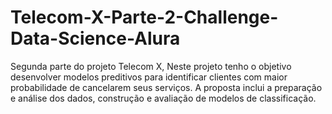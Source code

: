 # Telecom-X-Parte-2-Challenge-Data-Science-Alura
Segunda parte do projeto Telecom X, Neste projeto tenho o objetivo desenvolver modelos preditivos para identificar clientes com maior probabilidade de cancelarem seus serviços. A proposta inclui a preparação e análise dos dados, construção e avaliação de modelos de classificação.

